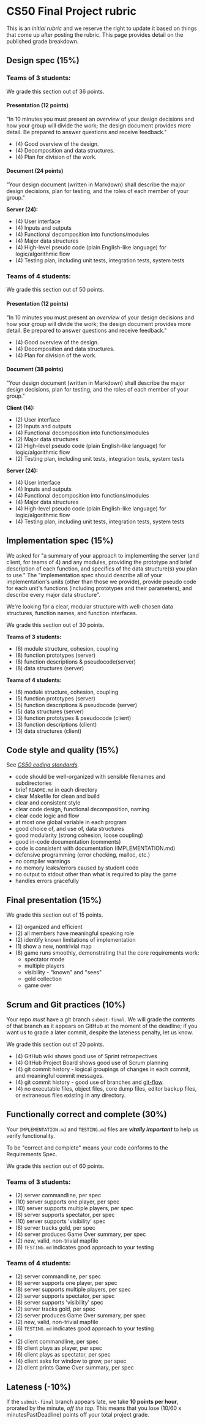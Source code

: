 # CS50 Final Project rubric

This is an *initial rubric* and we reserve the right to update it based on things that come up after posting the rubric.
This page provides detail on the published grade breakdown.

## Design spec (15%)

### Teams of 3 students:

We grade this section out of 36 points.

#### Presentation (12 points)

"In 10 minutes you must present an *overview* of your design decisions and how your group will divide the work; the design document provides more detail. Be prepared to answer questions and receive feedback."

* (4) Good overview of the design.
* (4) Decomposition and data structures.
* (4) Plan for division of the work.

#### Document (24 points)

"Your design document (written in Markdown) shall describe the major design decisions, plan for testing, and the roles of each member of your group."

**Server (24):**

* (4) User interface
* (4) Inputs and outputs
* (4) Functional decomposition into functions/modules
* (4) Major data structures
* (4) High-level pseudo code (plain English-like language) for logic/algorithmic flow
* (4) Testing plan, including unit tests, integration tests, system tests

### Teams of 4 students:

We grade this section out of 50 points.

#### Presentation (12 points)

"In 10 minutes you must present an *overview* of your design decisions and how your group will divide the work; the design document provides more detail. Be prepared to answer questions and receive feedback."

* (4) Good overview of the design.
* (4) Decomposition and data structures.
* (4) Plan for division of the work.

#### Document (38 points)

"Your design document (written in Markdown) shall describe the major design decisions, plan for testing, and the roles of each member of your group."

**Client (14):**

* (2) User interface
* (2) Inputs and outputs
* (4) Functional decomposition into functions/modules
* (2) Major data structures
* (2) High-level pseudo code (plain English-like language) for logic/algorithmic flow
* (2) Testing plan, including unit tests, integration tests, system tests

**Server (24):**

* (4) User interface
* (4) Inputs and outputs
* (4) Functional decomposition into functions/modules
* (4) Major data structures
* (4) High-level pseudo code (plain English-like language) for logic/algorithmic flow
* (4) Testing plan, including unit tests, integration tests, system tests

## Implementation spec (15%)

We asked for "a summary of your approach to implementing the server (and client, for teams of 4) and any modules, providing the prototype and brief description of each function, and specifics of the data structure(s) you plan to use."
The "implementation spec should describe all of your implementation's units (other than those we provide), provide pseudo code for each unit's functions (including prototypes and their parameters), and describe every major data structure".

We're looking for a clear, modular structure with well-chosen data structures, function names, and function interfaces.

We grade this section out of 30 points.

**Teams of 3 students:**

  * (6) module structure, cohesion, coupling
  * (8) function prototypes (server)
  * (8) function descriptions & pseudocode(server)
  * (8) data structures (server)

**Teams of 4 students:**

  * (6) module structure, cohesion, coupling
  * (5) function prototypes (server)
  * (5) function descriptions & pseudocode (server)
  * (5) data structures (server)
  * (3) function prototypes & pseudocode (client)
  * (3) function descriptions (client)
  * (3) data structures (client)


## Code style and quality (15%)

See *[CS50 coding standards](https://www.cs.dartmouth.edu/~cs50/Labs/CodingStyle.html)*.

* code should be well-organized with sensible filenames and subdirectories
* brief `README.md` in each directory
* clear Makefile for clean and build
* clear and consistent style
* clear code design, functional decomposition, naming
* clear code logic and flow
* at most one global variable in each program
* good choice of, and use of, data structures
* good modularity (strong cohesion, loose coupling)
* good in-code documentation (comments)
* code is consistent with documentation (IMPLEMENTATION.md)
* defensive programming (error checking, malloc, etc.)
* no compiler warnings
* no memory leaks/errors caused by student code
* no output to stdout other than what is required to play the game
* handles errors gracefully

## Final presentation (15%)

We grade this section out of 15 points.

* (2) organized and efficient
* (2) all members have meaningful speaking role
* (2) identify known limitations of implementation
* (1) show a new, nontrivial map
* (8) game runs smoothly, demonstrating that the core requirements work:
	* spectator mode
	* multiple players
	* visibility - "known" and "sees"
	* gold collection
	* game over

## Scrum and Git practices (10%)

Your repo *must* have a git branch `submit-final`.
We will grade the contents of that branch as it appears on GitHub at the moment of the deadline; if you want us to grade a later commit, despite the lateness penalty, let us know.

We grade this section out of 20 points.

  * (4) GitHub wiki shows good use of Sprint retrospectives
  * (4) GitHub Project Board shows good use of Scrum planning
  * (4) git commit history - logical groupings of changes in each commit, and meaningful commit messages.
  * (4) git commit history - good use of branches and [git-flow](https://www.cs.dartmouth.edu/~cs50/Lectures/units/git-flow.html).
  * (4) no executable files, object files, core dump files, editor backup files, or extraneous files existing in any directory.

## Functionally correct and complete (30%)

Your `IMPLEMENTATION.md` and `TESTING.md` files are ***vitally important*** to help us verify functionality.

To be "correct and complete" means your code conforms to the Requirements Spec.

We grade this section out of 60 points.

### Teams of 3 students:

  * (2) server commandline, per spec
  * (10) server supports one player, per spec
  * (10) server supports multiple players, per spec
  * (8) server supports spectator, per spec
  * (10) server supports 'visibility' spec
  * (8) server tracks gold, per spec
  * (4) server produces Game Over summary, per spec
  * (2) new, valid, non-trivial mapfile
  * (6) `TESTING.md` indicates good approach to your testing

### Teams of 4 students:
 
  * (2) server commandline, per spec
  * (8) server supports one player, per spec
  * (8) server supports multiple players, per spec
  * (2) server supports spectator, per spec
  * (8) server supports 'visibility' spec
  * (2) server tracks gold, per spec
  * (2) server produces Game Over summary, per spec
  * (2) new, valid, non-trivial mapfile
  * (6) `TESTING.md` indicates good approach to your testing
  * 
  * (2) client commandline, per spec
  * (6) client plays as player, per spec
  * (6) client plays as spectator, per spec
  * (4) client asks for window to grow, per spec
  * (2) client prints Game Over summary, per spec

## Lateness (-10%)

If the `submit-final` branch appears late, we take
**10 points per hour**, prorated by the minute, *off the top.*
This means that you lose (10/60 x minutesPastDeadline) points off your total project grade.
